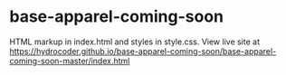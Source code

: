# base-apparel-coming-soon
HTML markup in index.html and styles in style.css. View live site at https://hydrocoder.github.io/base-apparel-coming-soon/base-apparel-coming-soon-master/index.html
